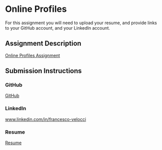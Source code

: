 # Online Profiles
For this assignment you will need to upload your resume, and provide links to your GitHub account, and your LinkedIn account.

## Assignment Description
[Online Profiles Assignment](https://education.launchcode.org/liftoff/assignments/online-profiles/)

## Submission Instructions

### GitHub
[GitHub](https://github.com/FrancescoVelocci)

### LinkedIn
www.linkedin.com/in/francesco-velocci

### Resume
[Resume](https://github.com/FrancescoVelocci/liftoff-assignments/blob/master/C1-Online_Profiles/Francesco%20Velocci%20-%20Resume.pdf)
